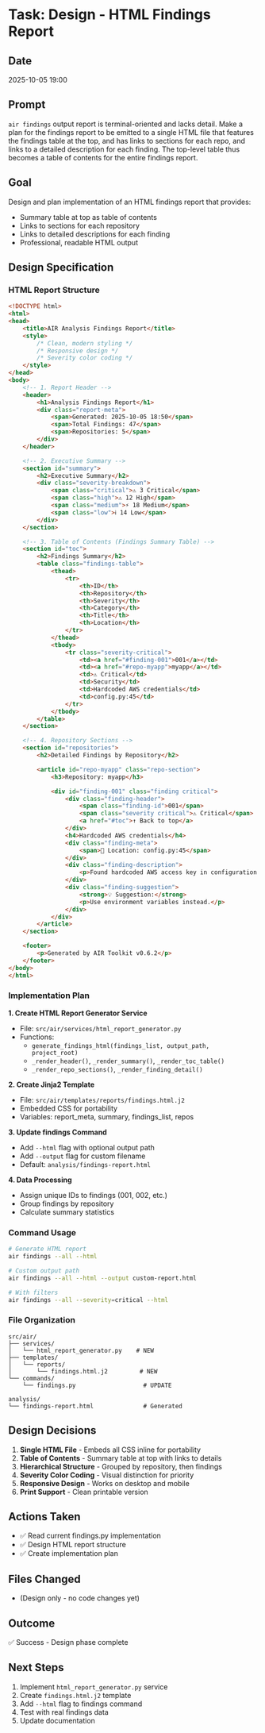 # Task: Design - HTML Findings Report

## Date
2025-10-05 19:00

## Prompt
`air findings` output report is terminal-oriented and lacks detail. Make a plan for the findings report to be emitted to a single HTML file that features the findings table at the top, and has links to sections for each repo, and links to a detailed description for each finding. The top-level table thus becomes a table of contents for the entire findings report.

## Goal
Design and plan implementation of an HTML findings report that provides:
- Summary table at top as table of contents
- Links to sections for each repository
- Links to detailed descriptions for each finding
- Professional, readable HTML output

## Design Specification

### HTML Report Structure

```html
<!DOCTYPE html>
<html>
<head>
    <title>AIR Analysis Findings Report</title>
    <style>
        /* Clean, modern styling */
        /* Responsive design */
        /* Severity color coding */
    </style>
</head>
<body>
    <!-- 1. Report Header -->
    <header>
        <h1>Analysis Findings Report</h1>
        <div class="report-meta">
            <span>Generated: 2025-10-05 18:50</span>
            <span>Total Findings: 47</span>
            <span>Repositories: 5</span>
        </div>
    </header>

    <!-- 2. Executive Summary -->
    <section id="summary">
        <h2>Executive Summary</h2>
        <div class="severity-breakdown">
            <span class="critical">⚠️ 3 Critical</span>
            <span class="high">⚠️ 12 High</span>
            <span class="medium">⚡ 18 Medium</span>
            <span class="low">ℹ️ 14 Low</span>
        </div>
    </section>

    <!-- 3. Table of Contents (Findings Summary Table) -->
    <section id="toc">
        <h2>Findings Summary</h2>
        <table class="findings-table">
            <thead>
                <tr>
                    <th>ID</th>
                    <th>Repository</th>
                    <th>Severity</th>
                    <th>Category</th>
                    <th>Title</th>
                    <th>Location</th>
                </tr>
            </thead>
            <tbody>
                <tr class="severity-critical">
                    <td><a href="#finding-001">001</a></td>
                    <td><a href="#repo-myapp">myapp</a></td>
                    <td>⚠️ Critical</td>
                    <td>Security</td>
                    <td>Hardcoded AWS credentials</td>
                    <td>config.py:45</td>
                </tr>
            </tbody>
        </table>
    </section>

    <!-- 4. Repository Sections -->
    <section id="repositories">
        <h2>Detailed Findings by Repository</h2>

        <article id="repo-myapp" class="repo-section">
            <h3>Repository: myapp</h3>

            <div id="finding-001" class="finding critical">
                <div class="finding-header">
                    <span class="finding-id">001</span>
                    <span class="severity critical">⚠️ Critical</span>
                    <a href="#toc">↑ Back to top</a>
                </div>
                <h4>Hardcoded AWS credentials</h4>
                <div class="finding-meta">
                    <span>📁 Location: config.py:45</span>
                </div>
                <div class="finding-description">
                    <p>Found hardcoded AWS access key in configuration.</p>
                </div>
                <div class="finding-suggestion">
                    <strong>💡 Suggestion:</strong>
                    <p>Use environment variables instead.</p>
                </div>
            </div>
        </article>
    </section>

    <footer>
        <p>Generated by AIR Toolkit v0.6.2</p>
    </footer>
</body>
</html>
```

### Implementation Plan

**1. Create HTML Report Generator Service**
- File: `src/air/services/html_report_generator.py`
- Functions:
  - `generate_findings_html(findings_list, output_path, project_root)`
  - `_render_header()`, `_render_summary()`, `_render_toc_table()`
  - `_render_repo_sections()`, `_render_finding_detail()`

**2. Create Jinja2 Template**
- File: `src/air/templates/reports/findings.html.j2`
- Embedded CSS for portability
- Variables: report_meta, summary, findings_list, repos

**3. Update findings Command**
- Add `--html` flag with optional output path
- Add `--output` flag for custom filename
- Default: `analysis/findings-report.html`

**4. Data Processing**
- Assign unique IDs to findings (001, 002, etc.)
- Group findings by repository
- Calculate summary statistics

### Command Usage

```bash
# Generate HTML report
air findings --all --html

# Custom output path
air findings --all --html --output custom-report.html

# With filters
air findings --all --severity=critical --html
```

### File Organization

```
src/air/
├── services/
│   └── html_report_generator.py    # NEW
├── templates/
│   └── reports/
│       └── findings.html.j2         # NEW
└── commands/
    └── findings.py                   # UPDATE

analysis/
└── findings-report.html              # Generated
```

## Design Decisions

1. **Single HTML File** - Embeds all CSS inline for portability
2. **Table of Contents** - Summary table at top with links to details
3. **Hierarchical Structure** - Grouped by repository, then findings
4. **Severity Color Coding** - Visual distinction for priority
5. **Responsive Design** - Works on desktop and mobile
6. **Print Support** - Clean printable version

## Actions Taken
- ✅ Read current findings.py implementation
- ✅ Design HTML report structure
- ✅ Create implementation plan

## Files Changed
- (Design only - no code changes yet)

## Outcome
✅ Success - Design phase complete

## Next Steps
1. Implement `html_report_generator.py` service
2. Create `findings.html.j2` template
3. Add `--html` flag to findings command
4. Test with real findings data
5. Update documentation
